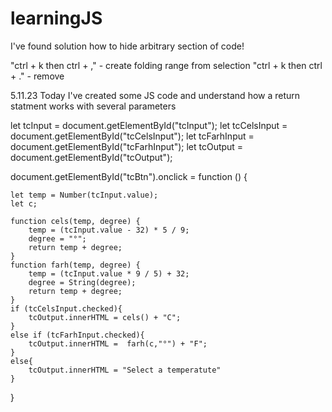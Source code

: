 # learningJS

I've found solution how to hide arbitrary section of code!

"ctrl + k then ctrl + ," - create folding range from selection
"ctrl + k then ctrl + ." - remove

5.11.23
Today I've created some JS code and understand how a return statment works with several parameters

let tcInput = document.getElementById("tcInput");
let tcCelsInput = document.getElementById("tcCelsInput");
let tcFarhInput = document.getElementById("tcFarhInput");
let tcOutput = document.getElementById("tcOutput");

document.getElementById("tcBtn").onclick = function () {

    let temp = Number(tcInput.value);
    let c;

    function cels(temp, degree) {
    	temp = (tcInput.value - 32) * 5 / 9;
    	degree = "°";
    	return temp + degree;
    }
    function farh(temp, degree) {
    	temp = (tcInput.value * 9 / 5) + 32;
    	degree = String(degree);
    	return temp + degree;
    }
    if (tcCelsInput.checked){
    	tcOutput.innerHTML = cels() + "C";
    }
    else if (tcFarhInput.checked){
    	tcOutput.innerHTML =  farh(c,"°") + "F";
    }
    else{
    	tcOutput.innerHTML = "Select a temperatute"
    }

}
